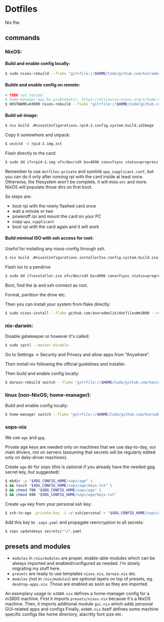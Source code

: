 # Dotfiles

Nix ftw.

## commands

### NixOS:

#### Build and enable config locally:

```bash
$ sudo nixos-rebuild --flake "git+file://$HOME/Code/github.com/konradmalik/dotfiles#$(hostname)" switch
```

#### Builde and enable config on remote:

```bash
# TODO not tested
# home-manager may be problematic: https://discourse.nixos.org/t/home-manager-flake-not-respecting-build-host-during-nixos-rebuild/16787
$ HOSTNAME=m3800 nixos-rebuild --flake "git+file://$HOME/Code/github.com/konradmalik/dotfiles#$HOSTNAME" --target-host $HOSTNAME --build-host $HOSTNAME --use-remote-sudo switch
```

#### Build sd-image:

```bash
$ nix build .#nixosConfigurations.rpi4-2.config.system.build.sdImage
```

Copy it somewhere and unpack:

```bash
$ unzstd -d rpi4-2.img.zst
```

Flash directly to the card:

```bash
$ sudo dd if=rpi4-2.img of=/dev/sdX bs=4096 conv=fsync status=progress
```

Remember to use `dotfiles-private` and symlink `wpa_supplicant.conf`, but you can do it only after running rpi with the card inside at least once.
Otherwise, the filesystem won't be complete, it will miss `etc` and more. NixOS will populate those dirs on first boot.

So steps are:

- boot rpi with the newly flashed card once
- wait a minute or two
- poweroff rpi and mount the card on your PC
- copy `wpa_supplicant`
- boot rpi with the card again and it will work

#### Build minimal ISO with ssh access for root:

Useful for installing any nixos-config through ssh.

```bash
$ nix build .#nixosConfigurations.installerIso.config.system.build.isoImage
```

Flash iso to a pendrive

```bash
$ sudo dd if=installer.iso of=/dev/sdX bs=4096 conv=fsync status=progress
```

Boot, find the ip and ssh connect as root.

Format, partition the drive etc.

Then you can install your system from flake directly:

```bash
$ sudo nixos-install --flake github.com:konradmalik/dotfiles#m3800 --root /mnt
```

### nix-darwin:

Disable gatekeeper or however it's called:

```bash
$ sudo spctl --master-disable
```

Go to Settings -> Security and Privacy and allow apps from "Anywhere".

Then install nix following the official guidelines and installer.

Then build and enable config locally:

```bash
$ darwin-rebuild switch --flake "git+file://$HOME/Code/github.com/konradmalik/dotfiles#$(hostname)"
```

### linux (non-NixOS; home-manager):

Build and enable config locally:

```bash
$ home-manager switch --flake "git+file://$HOME/Code/github.com/konradmalik/dotfiles#$(whoami)@$(hostname)"
```

### sops-nix

We use `age` and `gpg`.

Private age keys are needed only on machines that we use day-to-day, our main drivers, not on servers
(assuming that secrets will be regularly edited only on daily-driver machines).

Create `age` dir for sops (this is optional if you already have the needed gpg secret key, but suggested):

```bash
$ mkdir -p "$XDG_CONFIG_HOME/sops/age" \
$ && touch "$XDG_CONFIG_HOME/sops/age/keys.txt" \
$ && chmod 700 "$XDG_CONFIG_HOME/sops/age" \
$ && chmod 600 "$XDG_CONFIG_HOME/sops/age/keys.txt"
```

Create `age` key from your personal ssh key:

```bash
$ ssh-to-age -private-key -i ~/.ssh/personal > "$XDG_CONFIG_HOME/sops/age/keys.txt"
```

Add this key to `.sops.yaml` and propagate reencryption to all secrets:

```bash
$ sops updatekeys secrets/**/*.yaml
```

## presets and modules

- `modules` in `/nix/modules` are proper, enable-able modules which can be always imported and enabled/configured as needed. I'm slowly migrating my stuff here.
- `presets` are ready to use templates `nixos.nix`, `darwin.nix` etc.
- `modules` (not in `/nix/modules`) are optional layers on top of presets, eg. `desktop-apps.nix`. Those are enabled as soon as they are imported.

An exemplary usage is:
`m3800.nix` defines a home-manager config for a m3800 machine.
First it imports `presets/nixos.nix` because it's a NixOS machine.
Then, it imports additional module `gui.nix` which adds personal GUI-related apps and configs
Finally, `m3800.nix` itself defines some machine specific configs like home directory, alacritty font size etc.
